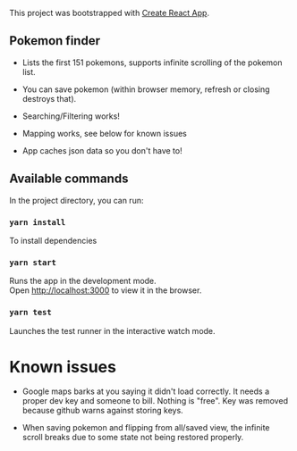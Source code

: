 This project was bootstrapped with [Create React App](https://github.com/facebook/create-react-app).

## Pokemon finder

* Lists the first 151 pokemons, supports infinite scrolling of the pokemon list.

* You can save pokemon (within browser memory, refresh or closing destroys that).

* Searching/Filtering works!

* Mapping works, see below for known issues

* App caches json data so you don't have to!

## Available commands

In the project directory, you can run:

### `yarn install`

To install dependencies

### `yarn start`

Runs the app in the development mode.<br />
Open [http://localhost:3000](http://localhost:3000) to view it in the browser.

### `yarn test`

Launches the test runner in the interactive watch mode.<br />

# Known issues

* Google maps barks at you saying it didn't load correctly. It needs a proper dev key and someone to bill. Nothing is "free". Key was removed because github warns against storing keys.

* When saving pokemon and flipping from all/saved view, the infinite scroll breaks due to some state not being restored properly.
